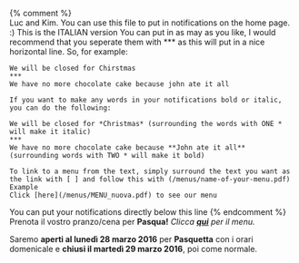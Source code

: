 {% comment %}  
	Luc and Kim. 
	You can use this file to put in notifications on the home page. :) This is the ITALIAN version
	You can put in as may as you like, I would recommend that you seperate them with *** as this will put in a nice horizontal line.
	So, for example:
	
	We will be closed for Chirstmas
	***
	We have no more chocolate cake because john ate it all 
	
	If you want to make any words in your notifications bold or italic, you can do the following:
	
	We will be closed for *Christmas* (surrounding the words with ONE * will make it italic)
	*** 
	We have no more chocolate cake because **John ate it all** (surrounding words with TWO * will make it bold)
	
	To link to a menu from the text, simply surround the text you want as the link with [ ] and follow this with (/menus/name-of-your-menu.pdf) Example
	Click [here](/menus/MENU_nuova.pdf) to see our menu 
	
	
You can put your notifications directly below this line {% endcomment %}
Prenota il vostro pranzo/cena per **Pasqua!** *Clicca **[qui](/menus/20160327_Menue_Pasqua.pdf)** per il menu.*

Saremo **aperti al lunedì 28 marzo 2016** per **Pasquetta** con i orari domenicale e **chiusi il martedì 29 marzo 2016**, poi come normale.
